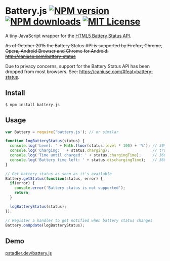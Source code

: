 # Battery.js [![NPM version][npm-version-image]][npm-url] [![NPM downloads][npm-downloads-image]][npm-url] [![MIT License][license-image]][license-url]


A tiny JavaScript wrapper for the [HTML5 Battery Status API](http://www.w3.org/TR/battery-status/).

~~As of October 2015 the Battery Status API is supported by Firefox, Chrome, Opera, Android Browser and Chrome for Android: http://caniuse.com/battery-status~~

Due to privacy concerns, support for the Battery Status API has been dropped from most browsers. See: https://caniuse.com/#feat=battery-status.

## Install

```shell
$ npm install battery.js
```

## Usage

```JavaScript
var Battery = require('battery.js'); // or similar

function logBatteryStatus(status) {
  console.log('Level: ' + Math.floor(status.level * 100) + '%'); // 30%
  console.log('Charging: ' + status.charging);                   // true
  console.log('Time until charged: ' + status.chargingTime);     // 3600 (seconds) or Infinity
  console.log('Battery time left: ' + status.dischargingTime);   // 3600 (seconds) or Infinity
}

// Get battery status as soon as it's available
Battery.getStatus(function(status, error) {
  if(error) {
    console.error('Battery status is not supported');
    return;
  }

  logBatteryStatus(status);
});

// Register a handler to get notified when battery status changes
Battery.onUpdate(logBatteryStatus);
```

## Demo

[pstadler.dev/battery.js](http://pstadler.dev/battery.js)

[npm-url]: https://npmjs.com/package/battery.js
[npm-version-image]: https://img.shields.io/npm/v/battery.js.svg?style=flat-square
[npm-downloads-image]: https://img.shields.io/npm/dm/battery.js.svg?style=flat-square

[license-url]: https://github.com/pstadler/battery.js/blob/master/LICENSE
[license-image]: https://img.shields.io/npm/l/battery.js.svg?style=flat-square
